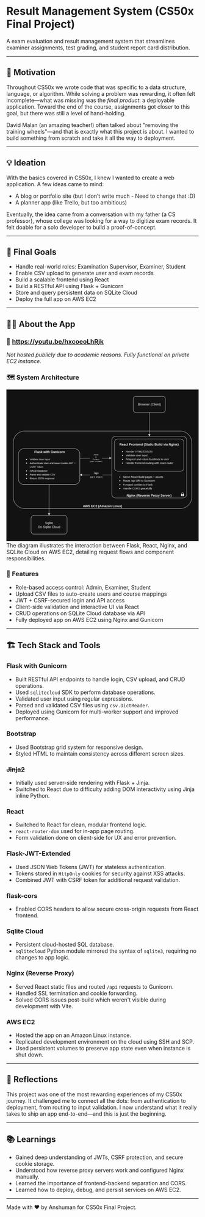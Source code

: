 # Result Management System (CS50x Final Project)

A exam evaluation and result management system that streamlines examiner assignments, test grading, and student report card distribution.

---

## 🚀 Motivation

Throughout CS50x we wrote code that was specific to a data structure, language, or algorithm. While solving a problem was rewarding, it often felt incomplete—what was missing was the *final product*: a deployable application. Toward the end of the course, assignments got closer to this goal, but there was still a level of hand-holding.

David Malan (an amazing teacher!) often talked about "removing the training wheels"—and that is exactly what this project is about. I wanted to build something from scratch and take it all the way to deployment.

---

## 💡 Ideation

With the basics covered in CS50x, I knew I wanted to create a web application. A few ideas came to mind:

- A blog or portfolio site (but I don’t write much - Need to change that :D)
- A planner app (like Trello, but too ambitious)

Eventually, the idea came from a conversation with my father (a CS professor), whose college was looking for a way to digitize exam records. It felt doable for a solo developer to build a proof-of-concept.

---

## 🎯 Final Goals

- Handle real-world roles: Examination Supervisor, Examiner, Student
- Enable CSV upload to generate user and exam records
- Build a scalable frontend using React
- Build a RESTful API using Flask + Gunicorn
- Store and query persistent data on SQLite Cloud
- Deploy the full app on AWS EC2

---

## 🧑‍💻 About the App

### 🔗 https://youtu.be/hxcoeoLhRjk

_Not hosted publicly due to academic reasons. Fully functional on private EC2 instance._

### 🗺️ System Architecture

![System Diagram](SystemDiagram.drawio.png)
The diagram illustrates the interaction between Flask, React, Nginx, and SQLite Cloud on AWS EC2, detailing request flows and component responsibilities.

### 🧱 Features

- Role-based access control: Admin, Examiner, Student
- Upload CSV files to auto-create users and course mappings
- JWT + CSRF-secured login and API access
- Client-side validation and interactive UI via React
- CRUD operations on SQLite Cloud database via API
- Fully deployed app on AWS EC2 using Nginx and Gunicorn

---

## 🏗️ Tech Stack and Tools

### Flask with Gunicorn
- Built RESTful API endpoints to handle login, CSV upload, and CRUD operations.
- Used `sqlitecloud` SDK to perform database operations.
- Validated user input using regular expressions.
- Parsed and validated CSV files using `csv.DictReader`.
- Deployed using Gunicorn for multi-worker support and improved performance.

### Bootstrap
- Used Bootstrap grid system for responsive design.
- Styled HTML to maintain consistency across different screen sizes.

### ~~Jinja2~~
- Initially used server-side rendering with Flask + Jinja.
- Switched to React due to difficulty adding DOM interactivity using Jinja inline Python.

### React
- Switched to React for clean, modular frontend logic.
- `react-router-dom` used for in-app page routing.
- Form validation done on client-side for UX and error prevention.

### Flask-JWT-Extended
- Used JSON Web Tokens (JWT) for stateless authentication.
- Tokens stored in `HttpOnly` cookies for security against XSS attacks.
- Combined JWT with CSRF token for additional request validation.

### flask-cors
- Enabled CORS headers to allow secure cross-origin requests from React frontend.

### Sqlite Cloud
- Persistent cloud-hosted SQL database.
- `sqlitecloud` Python module mirrored the syntax of `sqlite3`, requiring no changes to app logic.

### Nginx (Reverse Proxy)
- Served React static files and routed `/api` requests to Gunicorn.
- Handled SSL termination and cookie forwarding.
- Solved CORS issues post-build which weren't visible during development with Vite.

### AWS EC2
- Hosted the app on an Amazon Linux instance.
- Replicated development environment on the cloud using SSH and SCP.
- Used persistent volumes to preserve app state even when instance is shut down.

---

## 🧠 Reflections

This project was one of the most rewarding experiences of my CS50x journey. It challenged me to connect all the dots: from authentication to deployment, from routing to input validation. I now understand what it really takes to ship an app end-to-end—and this is just the beginning.

---

## 📚 Learnings

- Gained deep understanding of JWTs, CSRF protection, and secure cookie storage.
- Understood how reverse proxy servers work and configured Nginx manually.
- Learned the importance of frontend-backend separation and CORS.
- Learned how to deploy, debug, and persist services on AWS EC2.

---

Made with ❤️ by Anshuman for CS50x Final Project.
